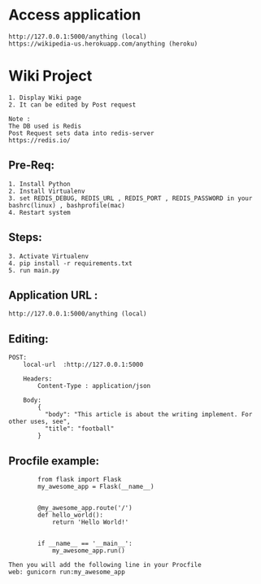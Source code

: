 #   Access application
    http://127.0.0.1:5000/anything (local)
    https://wikipedia-us.herokuapp.com/anything (heroku)

# Wiki  Project
    1. Display Wiki page
    2. It can be edited by Post request

    Note : 
    The DB used is Redis
    Post Request sets data into redis-server
    https://redis.io/


## Pre-Req:
    
    1. Install Python
    2. Install Virtualenv
    3. set REDIS_DEBUG, REDIS_URL , REDIS_PORT , REDIS_PASSWORD in your bashrc(linux) , bashprofile(mac)
    4. Restart system


## Steps:
    3. Activate Virtualenv
    4. pip install -r requirements.txt
    5. run main.py


## Application URL :
    http://127.0.0.1:5000/anything (local)


## Editing:
    
    POST:
        local-url  :http://127.0.0.1:5000
        
        Headers:
            Content-Type : application/json
    
        Body:
            {
              "body": "This article is about the writing implement. For other uses, see",
              "title": "football"
            }


## Procfile example:

            from flask import Flask
            my_awesome_app = Flask(__name__)
            
            
            @my_awesome_app.route('/')
            def hello_world():
                return 'Hello World!'
            
            
            if __name__ == '__main__':
                my_awesome_app.run()

    Then you will add the following line in your Procfile
    web: gunicorn run:my_awesome_app